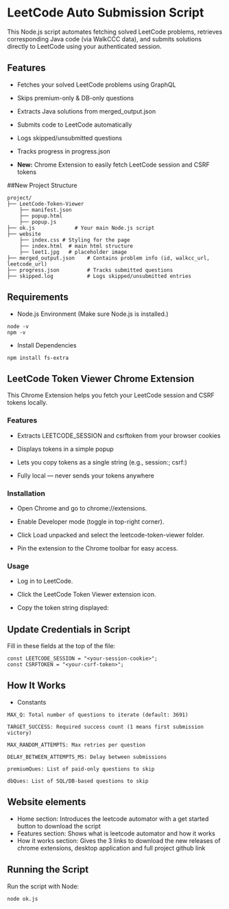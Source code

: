 # LeetCode Auto Submission Script

This Node.js script automates fetching solved LeetCode problems, retrieves corresponding Java code (via WalkCCC data), and submits solutions directly to LeetCode using your authenticated session.

## Features

-  Fetches your solved LeetCode problems using GraphQL

- Skips premium-only & DB-only questions

- Extracts Java solutions from merged_output.json

- Submits code to LeetCode automatically

- Logs skipped/unsubmitted questions

- Tracks progress in progress.json

- **New:** Chrome Extension to easily fetch LeetCode session and CSRF tokens


##New Project Structure
```
project/
├── LeetCode-Token-Viewer
    ├── manifest.json
    ├── popup.html
    ├── popup.js
├── ok.js             # Your main Node.js script
├── website
    ├── index.css # Styling for the page
    ├── index.html  # main html structure
    ├── leet1.jpg   # placeholder image
├── merged_output.json    # Contains problem info (id, walkcc_url, leetcode_url)
├── progress.json         # Tracks submitted questions
├── skipped.log           # Logs skipped/unsubmitted entries
```

## Requirements
- Node.js Environment (Make sure Node.js is installed.)
```
node -v
npm -v
```
- Install Dependencies
```
npm install fs-extra
```

## LeetCode Token Viewer Chrome Extension

This Chrome Extension helps you fetch your LeetCode session and CSRF tokens locally.

### Features

- Extracts LEETCODE_SESSION and csrftoken from your browser cookies

- Displays tokens in a simple popup

- Lets you copy tokens as a single string (e.g., session:<value>; csrf:<value>)

- Fully local — never sends your tokens anywhere

### Installation

- Open Chrome and go to chrome://extensions.

- Enable Developer mode (toggle in top-right corner).

- Click Load unpacked and select the leetcode-token-viewer folder.

- Pin the extension to the Chrome toolbar for easy access.

### Usage

- Log in to LeetCode.

- Click the LeetCode Token Viewer extension icon.

- Copy the token string displayed:

## Update Credentials in Script

Fill in these fields at the top of the file:
```
const LEETCODE_SESSION = "<your-session-cookie>";
const CSRFTOKEN = "<your-csrf-token>";
```

## How It Works
- Constants
```
MAX_Q: Total number of questions to iterate (default: 3691)

TARGET_SUCCESS: Required success count (1 means first submission victory)

MAX_RANDOM_ATTEMPTS: Max retries per question

DELAY_BETWEEN_ATTEMPTS_MS: Delay between submissions

premiumQues: List of paid-only questions to skip

dbQues: List of SQL/DB-based questions to skip
```

## Website elements 

- Home section: Introduces the leetcode automator with a get started button to download the script
- Features section: Shows what is leetcode automator and how it works
- How it works section: Gives the 3 links to download the new releases of chrome extensions, desktop application and full project github link 

## Running the Script

Run the script with Node:
```
node ok.js
```
